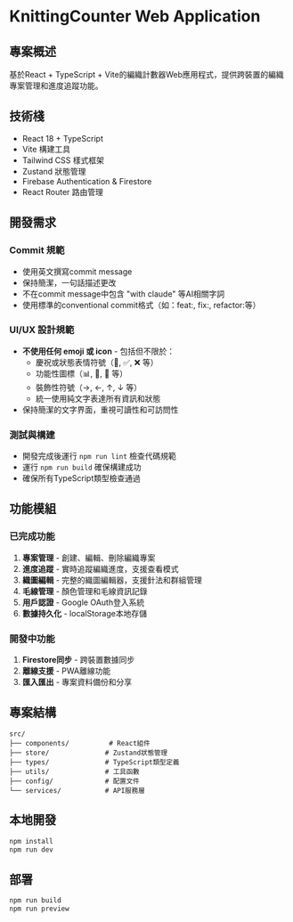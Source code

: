 # KnittingCounter Web Application

## 專案概述
基於React + TypeScript + Vite的編織計數器Web應用程式，提供跨裝置的編織專案管理和進度追蹤功能。

## 技術棧
- React 18 + TypeScript
- Vite 構建工具
- Tailwind CSS 樣式框架
- Zustand 狀態管理
- Firebase Authentication & Firestore
- React Router 路由管理

## 開發需求

### Commit 規範
- 使用英文撰寫commit message
- 保持簡潔，一句話描述更改
- 不在commit message中包含 "with claude" 等AI相關字詞
- 使用標準的conventional commit格式（如：feat:, fix:, refactor:等）

### UI/UX 設計規範
- **不使用任何 emoji 或 icon** - 包括但不限於：
  - 慶祝或狀態表情符號（🎉, ✅, ❌ 等）
  - 功能性圖標（📊, 🧶, 🔧 等）
  - 裝飾性符號（→, ←, ↑, ↓ 等）
  - 統一使用純文字表達所有資訊和狀態
- 保持簡潔的文字界面，重視可讀性和可訪問性

### 測試與構建
- 開發完成後運行 `npm run lint` 檢查代碼規範
- 運行 `npm run build` 確保構建成功
- 確保所有TypeScript類型檢查通過

## 功能模組

### 已完成功能
1. **專案管理** - 創建、編輯、刪除編織專案
2. **進度追蹤** - 實時追蹤編織進度，支援查看模式
3. **織圖編輯** - 完整的織圖編輯器，支援針法和群組管理
4. **毛線管理** - 顏色管理和毛線資訊記錄
5. **用戶認證** - Google OAuth登入系統
6. **數據持久化** - localStorage本地存儲

### 開發中功能
1. **Firestore同步** - 跨裝置數據同步
2. **離線支援** - PWA離線功能
3. **匯入匯出** - 專案資料備份和分享

## 專案結構
```
src/
├── components/          # React組件
├── store/              # Zustand狀態管理
├── types/              # TypeScript類型定義
├── utils/              # 工具函數
├── config/             # 配置文件
└── services/           # API服務層
```

## 本地開發
```bash
npm install
npm run dev
```

## 部署
```bash
npm run build
npm run preview
```